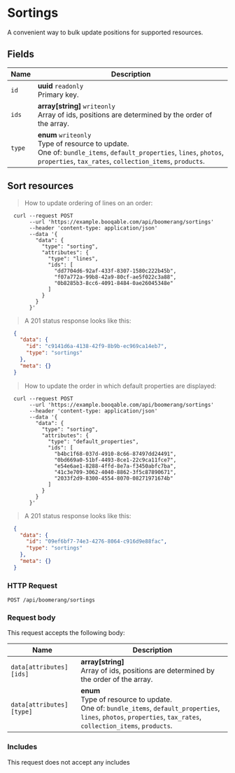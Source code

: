 # Sortings

A convenient way to bulk update positions for supported resources.

## Fields

 Name | Description
-- | --
`id` | **uuid** `readonly`<br>Primary key.
`ids` | **array[string]** `writeonly`<br>Array of ids, positions are determined by the order of the array.
`type` | **enum** `writeonly`<br>Type of resource to update.<br>One of: `bundle_items`, `default_properties`, `lines`, `photos`, `properties`, `tax_rates`, `collection_items`, `products`.


## Sort resources


> How to update ordering of lines on an order:

```shell
  curl --request POST
       --url 'https://example.booqable.com/api/boomerang/sortings'
       --header 'content-type: application/json'
       --data '{
         "data": {
           "type": "sorting",
           "attributes": {
             "type": "lines",
             "ids": [
               "dd7704d6-92af-433f-8307-1580c222b45b",
               "f07a772a-99b8-42a9-80cf-ae5f022c3a88",
               "0b8285b3-8cc6-4091-8484-0ae26045348e"
             ]
           }
         }
       }'
```

> A 201 status response looks like this:

```json
  {
    "data": {
      "id": "c9141d6a-4138-42f9-8b9b-ec969ca14eb7",
      "type": "sortings"
    },
    "meta": {}
  }
```

> How to update the order in which default properties are displayed:

```shell
  curl --request POST
       --url 'https://example.booqable.com/api/boomerang/sortings'
       --header 'content-type: application/json'
       --data '{
         "data": {
           "type": "sorting",
           "attributes": {
             "type": "default_properties",
             "ids": [
               "b4bc1f68-037d-4910-8c66-87497dd24491",
               "0bd669a0-51bf-4493-8ce1-22c9ca11fce7",
               "e54e6ae1-8288-4ffd-8e7a-f3450abfc7ba",
               "41c3e709-3062-4040-8862-3f5c87890671",
               "2033f2d9-8300-4554-8070-08271971674b"
             ]
           }
         }
       }'
```

> A 201 status response looks like this:

```json
  {
    "data": {
      "id": "09ef6bf7-74e3-4276-8064-c916d9e88fac",
      "type": "sortings"
    },
    "meta": {}
  }
```

### HTTP Request

`POST /api/boomerang/sortings`

### Request body

This request accepts the following body:

Name | Description
-- | --
`data[attributes][ids]` | **array[string]** <br>Array of ids, positions are determined by the order of the array.
`data[attributes][type]` | **enum** <br>Type of resource to update.<br>One of: `bundle_items`, `default_properties`, `lines`, `photos`, `properties`, `tax_rates`, `collection_items`, `products`.


### Includes

This request does not accept any includes